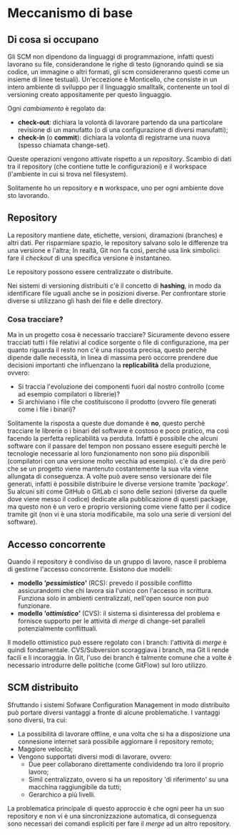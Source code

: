 # Meccanismo di base

## Di cosa si occupano
Gli SCM non dipendono da linguaggi di programmazione, infatti questi lavorano su file, considerandone le righe di testo (ignorando quindi se sia codice, un immagine o altri formati, gli scm considereranno questi come un insieme di linee testuali).
Un'eccezione è Monticello, che consiste in un intero ambiente di sviluppo per il linguaggio smalltalk, contenente un tool di versioning creato appositamente per questo linguaggio.

Ogni _cambiamento_ è regolato da:
- __check-out__: dichiara la volontà di lavorare partendo da una particolare revisione di un manufatto (o di una configurazione di diversi manufatti);
- __check-in__ (o __commit__): dichiara la volonta di registrarne una nuova (spesso chiamata change-set).

Queste operazioni vengono attivate rispetto a un _repository_.
Scambio di dati tra il repository (che contiene tutte le configurazioni) e il workspace (l'ambiente in cui si trova nel filesystem).

Solitamente ho un repository e __n__ workspace, uno per ogni ambiente dove sto lavorando.

## Repository
La repository mantiene date, etichette, versioni, diramazioni (branches) e altri dati.
Per risparmiare spazio, le repository salvano solo le differenze tra una versione e l'altra; In realtà, Git non fa così, perché usa link simbolici: fare il _checkout_ di una specifica versione è instantaneo.

Le repository possono essere centralizzate o distribuite.

Nei sistemi di versioning distribuiti c'è il concetto di __hashing__, in modo da identificare file uguali anche se in posizioni diverse.
Per confrontare storie diverse si utilizzano gli hash dei file e delle directory.

### Cosa tracciare?
Ma in un progetto cosa è necessario tracciare? Sicuramente devono essere tracciati tutti i file relativi al codice sorgente o file di configurazione, ma per quanto riguarda il resto non c'è una risposta precisa, questo perchè dipende dalle necessità, in linea di massima però occorre prendere due decisioni importanti che influenzano la __replicabilità__ della produzione, ovvero:
- Si traccia l'evoluzione dei componenti fuori dal nostro controllo (come ad esempio compilatori o librerie)?
- Si archiviano i file che costituiscono il prodotto (ovvero file generati come i file i binari)?

Solitamente la risposta a queste due domande è __no__, questo perchè tracciare le librerie o i binari del software è costoso e poco pratico, ma così facendo la perfetta replicabilità va perduta.
Infatti è possibile che alcuni software con il passare del tempon non possano essere eseguiti perchè le tecnologie necessarie al loro funzionamento non sono più disponibili (compilatori con una versione molto vecchia ad esempio). c'è da dire però che se un progetto viene mantenuto costantemente la sua vita viene allungata di conseguenza.
A volte può avere senso versionare dei file generati, infatti è possibile distribuire le diverse versione tramite _'package'_.
Su alcuni siti come GitHub o GitLab ci sono delle sezioni (diverse da quelle dove viene messo il codice) dedicate alla pubblicazione di questi package, ma questo non è un vero e proprio versioning come viene fatto per il codice tramite git (non vi è una storia modificabile, ma solo una serie di versioni del software).

## Accesso concorrente

Quando il repository è condiviso da un gruppo di lavoro, nasce il problema di gestirne l'accesso concorrente. 
Esistono due modelli:
- __modello _'pessimistico'___ (RCS): prevedo il possibile conflitto assicurandomi che chi lavora sia l'unico con l'accesso in scrittura. Funziona solo in ambienti centralizzati, nell'open source non può funzionare.
- __modello _'ottimistico'___ (CVS): il sistema si disinteressa del problema e fornisce supporto per le attività di _merge_ di change-set paralleli potenzialmente conflittuali. 
    
Il modello ottimistico può essere regolato con i branch: l'attività di _merge_ è quindi fondamentale.
CVS/Subversion scoraggiava i branch, ma Git li rende facili e li incoraggia.
In Git, l'uso dei branch è talmente comune che a volte è necessario introdurre delle politiche (come GitFlow) sul loro utilizzo.

## SCM distribuito
Sfruttando i sistemi Sofware Configuration Management in modo distribuito può portare diversi vantaggi a fronte di alcune problematiche.
I vantaggi sono diversi, tra cui:
- La possibilità di lavorare offline, e una volta che si ha a disposizione una connesione internet sarà possibile aggiornare il repository remoto;
- Maggiore velocità;
- Vengono supportati diversi modi di lavorare, ovvero:
    - Due peer collaborano direttamente condividendo tra loro il proprio lavoro;
    - Simil centralizzato, ovvero si ha un repository 'di riferimento' su una macchina raggiungibile da tutti;
    - Gerarchico a più livelli.

La problematica principale di questo approccio è che ogni peer ha un suo repository e non vi è una sincronizzazione automatica, di conseguenza sono necessari dei comandi espliciti per fare il _merge_ ad un altro repository.